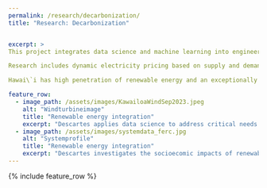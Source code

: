 ```yaml
---
permalink: /research/decarbonization/
title: "Research: Decarbonization"


excerpt: >
This project integrates data science and machine learning into engineering and social science frameworks to address challenges in creating low-carbon power systems with large shares of renewable energy sources.  

Research includes dynamic electricity pricing based on supply and demand; reinforcement learning to control home appliances; federated learning at the grid edge for enhanced security and privacy; and policies to implement equitable energy transition and assist low-income households in adopting decarbonization technology, where machine learning is instrumental. 

Hawai\`i has high penetration of renewable energy and an exceptionally high share of households with rooftop solar systems in the United States. Thus Hawai\`i  and the UHM campus form a natural `living laboratory' to conduct experiments to evaluate and validate the research.

feature_row:
  - image_path: /assets/images/KawailoaWindSep2023.jpeg
    alt: "Windturbineimage"
    title: "Renewable energy integration"
    excerpt: "Descartes applies data science to address critical needs in the pathway to decarbonization."
  - image_path: /assets/images/systemdata_ferc.jpg
    alt: "Systemprofile"
    title: "Renewable energy integration"
    excerpt: "Descartes investigates the socioecomic impacts of renewables integration."
---
```


{% include feature_row %}

